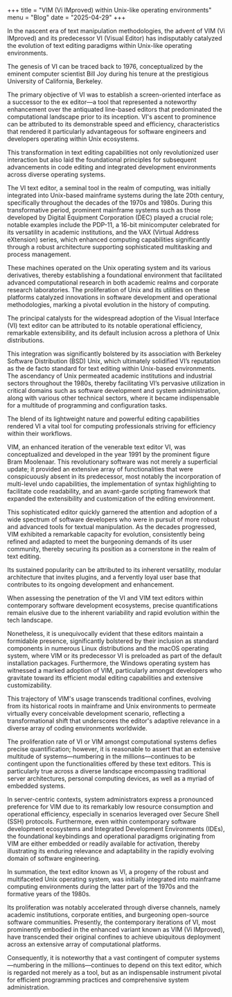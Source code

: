 +++
title = "VIM (Vi IMproved) within Unix-like operating environments"
menu = "Blog"
date = "2025-04-29"
+++

In the nascent era of text manipulation methodologies, the advent of VIM (Vi IMproved) and its predecessor VI (Visual Editor) has indisputably catalyzed the evolution of text editing paradigms within Unix-like operating environments. 

The genesis of VI can be traced back to 1976, conceptualized by the eminent computer scientist Bill Joy during his tenure at the prestigious University of California, Berkeley. 

The primary objective of VI was to establish a screen-oriented interface as a successor to the ex editor—a tool that represented a noteworthy enhancement over the antiquated line-based editors that predominated the computational landscape prior to its inception. VI's ascent to prominence can be attributed to its demonstrable speed and efficiency, characteristics that rendered it particularly advantageous for software engineers and developers operating within Unix ecosystems. 

This transformation in text editing capabilities not only revolutionized user interaction but also laid the foundational principles for subsequent advancements in code editing and integrated development environments across diverse operating systems.

The VI text editor, a seminal tool in the realm of computing, was initially integrated into Unix-based mainframe systems during the late 20th century, specifically throughout the decades of the 1970s and 1980s. During this transformative period, prominent mainframe systems such as those developed by Digital Equipment Corporation (DEC) played a crucial role; notable examples include the PDP-11, a 16-bit minicomputer celebrated for its versatility in academic institutions, and the VAX (Virtual Address eXtension) series, which enhanced computing capabilities significantly through a robust architecture supporting sophisticated multitasking and process management. 

These machines operated on the Unix operating system and its various derivatives, thereby establishing a foundational environment that facilitated advanced computational research in both academic realms and corporate research laboratories. The proliferation of Unix and its utilities on these platforms catalyzed innovations in software development and operational methodologies, marking a pivotal evolution in the history of computing.

The principal catalysts for the widespread adoption of the Visual Interface (VI) text editor can be attributed to its notable operational efficiency, remarkable extensibility, and its default inclusion across a plethora of Unix distributions. 

This integration was significantly bolstered by its association with Berkeley Software Distribution (BSD) Unix, which ultimately solidified VI’s reputation as the de facto standard for text editing within Unix-based environments. The ascendancy of Unix permeated academic institutions and industrial sectors throughout the 1980s, thereby facilitating VI’s pervasive utilization in critical domains such as software development and system administration, along with various other technical sectors, where it became indispensable for a multitude of programming and configuration tasks. 

The blend of its lightweight nature and powerful editing capabilities rendered VI a vital tool for computing professionals striving for efficiency within their workflows.

VIM, an enhanced iteration of the venerable text editor VI, was conceptualized and developed in the year 1991 by the prominent figure Bram Moolenaar. This revolutionary software was not merely a superficial update; it provided an extensive array of functionalities that were conspicuously absent in its predecessor, most notably the incorporation of multi-level undo capabilities, the implementation of syntax highlighting to facilitate code readability, and an avant-garde scripting framework that expanded the extensibility and customization of the editing environment. 

This sophisticated editor quickly garnered the attention and adoption of a wide spectrum of software developers who were in pursuit of more robust and advanced tools for textual manipulation. As the decades progressed, VIM exhibited a remarkable capacity for evolution, consistently being refined and adapted to meet the burgeoning demands of its user community, thereby securing its position as a cornerstone in the realm of text editing. 

Its sustained popularity can be attributed to its inherent versatility, modular architecture that invites plugins, and a fervently loyal user base that contributes to its ongoing development and enhancement.

When assessing the penetration of the VI and VIM text editors within contemporary software development ecosystems, precise quantifications remain elusive due to the inherent variability and rapid evolution within the tech landscape. 

Nonetheless, it is unequivocally evident that these editors maintain a formidable presence, significantly bolstered by their inclusion as standard components in numerous Linux distributions and the macOS operating system, where VIM or its predecessor VI is preloaded as part of the default installation packages. Furthermore, the Windows operating system has witnessed a marked adoption of VIM, particularly amongst developers who gravitate toward its efficient modal editing capabilities and extensive customizability. 

This trajectory of VIM's usage transcends traditional confines, evolving from its historical roots in mainframe and Unix environments to permeate virtually every conceivable development scenario, reflecting a transformational shift that underscores the editor's adaptive relevance in a diverse array of coding environments worldwide.

The proliferation rate of VI or VIM amongst computational systems defies precise quantification; however, it is reasonable to assert that an extensive multitude of systems—numbering in the millions—continues to be contingent upon the functionalities offered by these text editors. This is particularly true across a diverse landscape encompassing traditional server architectures, personal computing devices, as well as a myriad of embedded systems. 

In server-centric contexts, system administrators express a pronounced preference for VIM due to its remarkably low resource consumption and operational efficiency, especially in scenarios leveraged over Secure Shell (SSH) protocols. Furthermore, even within contemporary software development ecosystems and Integrated Development Environments (IDEs), the foundational keybindings and operational paradigms originating from VIM are either embedded or readily available for activation, thereby illustrating its enduring relevance and adaptability in the rapidly evolving domain of software engineering.

In summation, the text editor known as VI, a progeny of the robust and multifaceted Unix operating system, was initially integrated into mainframe computing environments during the latter part of the 1970s and the formative years of the 1980s. 

Its proliferation was notably accelerated through diverse channels, namely academic institutions, corporate entities, and burgeoning open-source software communities. Presently, the contemporary iterations of VI, most prominently embodied in the enhanced variant known as VIM (Vi IMproved), have transcended their original confines to achieve ubiquitous deployment across an extensive array of computational platforms. 

Consequently, it is noteworthy that a vast contingent of computer systems—numbering in the millions—continues to depend on this text editor, which is regarded not merely as a tool, but as an indispensable instrument pivotal for efficient programming practices and comprehensive system administration.